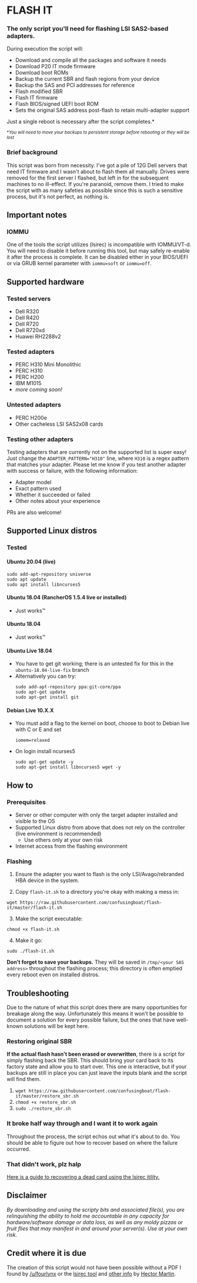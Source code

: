 # FLASH IT

### The only script you'll need for flashing LSI SAS2-based adapters.

During execution the script will:
* Download and compile all the packages and software it needs
* Download P20 IT mode firmware
* Download boot ROMs
* Backup the current SBR and flash regions from your device
* Backup the SAS and PCI addresses for reference
* Flash modified SBR
* Flash IT firmware
* Flash BIOS/signed UEFI boot ROM
* Sets the original SAS address post-flash to retain multi-adapter support

Just a single reboot is necessary after the script completes.\*

<sup>\*_You will need to move your backups to persistent storage before rebooting or they will be lost_</sup>

### Brief background

This script was born from necessity. I've got a pile of 12G Dell servers that need IT firmware and I wasn't about to flash them all manually. Drives were removed for the first server I flashed, but left in for the subsequent machines to no ill-effect. If you're paranoid, remove them. I tried to make the script with as many safeties as possible since this is such a sensitive process, but it's not perfect, as nothing is.

## Important notes

### IOMMU
One of the tools the script utilizes (lsirec) is incompatible with IOMMU/VT-d. You will need to disable it before running this tool, but may safely re-enable it after the process is complete. It can be disabled either in your BIOS/UEFI or via GRUB kernel parameter with `iommu=soft` or `iommu=off`.


## Supported hardware
### Tested servers
* Dell R320
* Dell R420
* Dell R720
* Dell R720xd
* Huawei RH2288v2

### Tested adapters
* PERC H310 Mini Monolithic
* PERC H310
* PERC H200
* IBM M1015
* _more coming soon!_

### Untested adapters
* PERC H200e
* Other cacheless LSI SAS2x08 cards

### Testing other adapters
Testing adapters that are currently not on the supported list is super easy! Just change the `ADAPTER_PATTERN="H310"` line, where `H310` is a regex pattern that matches your adapter. Please let me know if you test another adapter with success or failure, with the following information:
* Adapter model
* Exact pattern used
* Whether it succeeded or failed
* Other notes about your experience

PRs are also welcome!

## Supported Linux distros
### Tested
#### Ubuntu 20.04 (live)
  ```
  sudo add-apt-repository universe
  sudo apt update
  sudo apt install libncurses5
  ```
#### Ubuntu 18.04 (RancherOS 1.5.4 live or installed)
* Just works™
#### Ubuntu 18.04
* Just works™
#### Ubuntu Live 18.04
* You have to get git working; there is an untested fix for this in the `ubuntu-18.04-live-fix` branch
* Alternatively you can try:
  ```
  sudo add-apt-repository ppa:git-core/ppa
  sudo apt-get update
  sudo apt-get install git
  ```
#### Debian Live 10.X.X
* You must add a flag to the kernel on boot, choose to boot to Debian live with C or E and set
  ```
  iomem=relaxed
  ```
* On login install ncurses5
  ```
  sudo apt-get update -y
  sudo apt-get install libncurses5 wget -y
  ```

## How to
### Prerequisites
* Server or other computer with only the target adapter installed and visible to the OS
* Supported Linux distro from above that does not rely on the controller (live environment is recommended)
  * Use others only at your own risk
* Internet access from the flashing environment

### Flashing
1. Ensure the adapter you want to flash is the only LSI/Avago/rebranded HBA device in the system.

2. Copy `flash-it.sh` to a directory you're okay with making a mess in:
```
wget https://raw.githubusercontent.com/confusingboat/flash-it/master/flash-it.sh
```
3. Make the script executable:
```
chmod +x flash-it.sh
```

4. Make it go:
```
sudo ./flash-it.sh
```

**Don't forget to save your backups.** They will be saved in `/tmp/<your SAS address>` throughout the flashing process; this directory is often emptied every reboot even on installed distros.

## Troubleshooting
Due to the nature of what this script does there are many opportunities for breakage along the way. Unfortunately this means it won't be possible to document a solution for every possible failure, but the ones that have well-known solutions will be kept here.

### Restoring original SBR

**If the actual flash hasn't been erased or overwritten**, there is a script for simply flashing back the SBR. This should bring your card back to its factory state and allow you to start over. This one *is* interactive, but if your backups are still in place you can just leave the inputs blank and the script will find them.

1. `wget https://raw.githubusercontent.com/confusingboat/flash-it/master/restore_sbr.sh`
2. `chmod +x restore_sbr.sh`
3. `sudo ./restore_sbr.sh`

### It broke half way through and I want it to work again
Throughout the process, the script echos out what it's about to do. You should be able to figure out how to recover based on where the failure occurred.

### That didn't work, plz halp

[Here is a guide to recovering a dead card using the lsirec itility.](https://github.com/marcan/lsirec#untested-procedure-to-convert-from-megaraid-to-itir-firmware-or-recover-a-bricked-card)

## Disclaimer

*By downloading and using the scripty bits and associated file(s), you are relinquishing the ability to hold me accountable in any capacity for hardware/software damage or data loss, as well as any moldy pizzas or fruit flies that may manifest in and around your server(s). Use at your own risk.*

## Credit where it is due
The creation of this script would not have been possible without a PDF I found by [/u/fourlynx](https://www.reddit.com/u/fourlynx) or the [lsirec tool](https://github.com/marcan/lsirec) and [other info](https://marcan.st/2016/05/crossflashing-the-fujitsu-d2607/) by [Hector Martin](https://marcan.st/about/).
